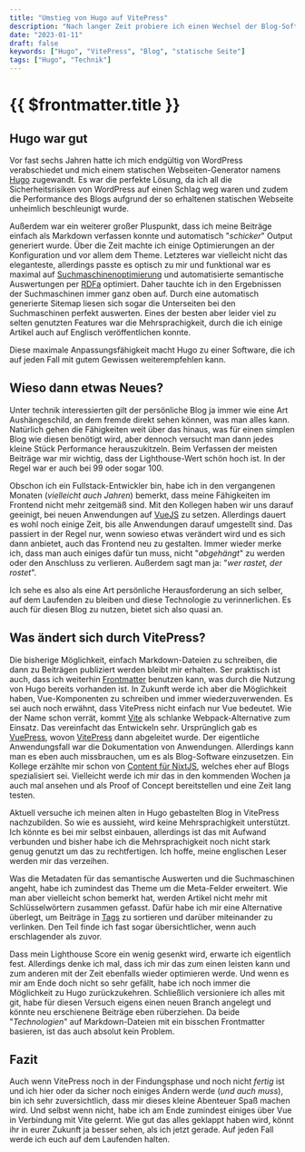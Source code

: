 ```yaml
---
title: "Umstieg von Hugo auf VitePress"
description: "Nach langer Zeit probiere ich einen Wechsel der Blog-Software hin zu VitePress."
date: "2023-01-11"
draft: false
keywords: ["Hugo", "VitePress", "Blog", "statische Seite"]
tags: ["Hugo", "Technik"]
---
```


{{ $frontmatter.title }}
========================

Hugo war gut
------------
Vor fast sechs Jahren hatte ich mich endgültig von WordPress verabschiedet
und mich einem statischen Webseiten-Generator namens [Hugo](/post/hallo-welt)
zugewandt. Es war die perfekte Lösung, da ich all die Sicherheitsrisiken von
WordPress auf einen Schlag weg waren und zudem die Performance des Blogs
aufgrund der so erhaltenen statischen Webseite unheimlich beschleunigt wurde.

Außerdem war ein weiterer großer Pluspunkt, dass ich meine Beiträge einfach
als Markdown verfassen konnte und automatisch "_schicker_" Output generiert
wurde. Über die Zeit machte ich einige Optimierungen an der Konfiguration
und vor allem dem Theme. Letzteres war vielleicht nicht das eleganteste,
allerdings passte es optisch zu mir und funktional war es maximal auf
[Suchmaschinenoptimierung](https://de.wikipedia.org/wiki/Suchmaschinenoptimierung)
und automatisierte semantische Auswertungen per [RDFa](https://de.wikipedia.org/wiki/RDFa)
optimiert. Daher tauchte ich in den Ergebnissen der Suchmaschinen immer
ganz oben auf. Durch eine automatisch generierte Sitemap liesen sich sogar
die Unterseiten bei den Suchmaschinen perfekt auswerten. Eines der besten
aber leider viel zu selten genutzten Features war die Mehrsprachigkeit, durch
die ich einige Artikel auch auf Englisch veröffentlichen konnte.

Diese maximale Anpassungsfähigkeit macht Hugo zu einer Software, die ich auf
jeden Fall mit gutem Gewissen weiterempfehlen kann.


Wieso dann etwas Neues?
-----------------------
Unter technik interessierten gilt der persönliche Blog ja immer wie eine Art
Aushängeschild, an dem fremde direkt sehen können, was man alles kann.
Natürlich gehen die Fähigkeiten weit über das hinaus, was für einen simplen
Blog wie diesen benötigt wird, aber dennoch versucht man dann jedes kleine
Stück Performance herauszukitzeln. Beim Verfassen der meisten Beiträge war
mir wichtig, dass der Lighthouse-Wert schön hoch ist. In der Regel war er
auch bei 99 oder sogar 100.

Obschon ich ein Fullstack-Entwickler bin, habe ich in den vergangenen Monaten
(_vielleicht auch Jahren_) bemerkt, dass meine Fähigkeiten im Frontend nicht
mehr zeitgemäß sind. Mit den Kollegen haben wir uns darauf geeinigt, bei
neuen Anwendungen auf [VueJS](https://vuejs.org/) zu setzen. Allerdings
dauert es wohl noch einige Zeit, bis alle Anwendungen darauf umgestellt sind.
Das passiert in der Regel nur, wenn sowieso etwas verändert wird und es sich
dann anbietet, auch das Frontend neu zu gestalten. Immer wieder merke ich,
dass man auch einiges dafür tun muss, nicht "_abgehängt_" zu werden oder
den Anschluss zu verlieren. Außerdem sagt man ja: "_wer rastet, der rostet_".

Ich sehe es also als eine Art persönliche Herausforderung an sich selber,
auf dem Laufenden zu bleiben und diese Technologie zu verinnerlichen. Es
auch für diesen Blog zu nutzen, bietet sich also quasi an.


Was ändert sich durch VitePress?
--------------------------------
Die bisherige Möglichkeit, einfach Markdown-Dateien zu schreiben, die dann
zu Beiträgen publiziert werden bleibt mir erhalten. Ser praktisch ist auch,
dass ich weiterhin [Frontmatter](https://gohugo.io/content-management/front-matter/)
benutzen kann, was durch die Nutzung von Hugo bereits vorhanden ist.
In Zukunft werde ich aber die Möglichkeit haben, Vue-Komponenten zu schreiben
und immer wiederzuverwenden. Es sei auch noch erwähnt, dass VitePress nicht
einfach nur Vue bedeutet. Wie der Name schon verrät, kommt [Vite](https://vitejs.dev/)
als schlanke Webpack-Alternative zum Einsatz. Das vereinfacht das Entwickeln
sehr. Ursprünglich gab es [VuePress](https://vuepress.vuejs.org/), wovon
[VitePress](https://vitepress.vuejs.org/) dann abgeleitet wurde.
Der eigentliche Anwendungsfall war die Dokumentation von Anwendungen.
Allerdings kann man es eben auch missbrauchen, um es als Blog-Software
einzusetzen. Ein Kollege erzählte mir schon von [Content für NixtJS](https://content.nuxtjs.org/),
welches eher auf Blogs spezialisiert sei. Vielleicht werde ich mir das in
den kommenden Wochen ja auch mal ansehen und als Proof of Concept
bereitstellen und eine Zeit lang testen.

Aktuell versuche ich meinen alten in Hugo gebastelten Blog in VitePress
nachzubilden. So wie es aussieht, wird keine Mehrsprachigkeit unterstützt.
Ich könnte es bei mir selbst einbauen, allerdings ist das mit Aufwand
verbunden und bisher habe ich die Mehrsprachigkeit noch nicht stark
genug genutzt um das zu rechtfertigen. Ich hoffe, meine englischen Leser
werden mir das verzeihen.

Was die Metadaten für das semantische Auswerten und die Suchmaschinen angeht,
habe ich zumindest das Theme um die Meta-Felder erweitert. Wie man aber
vielleicht schon bemerkt hat, werden Artikel nicht mehr mit Schlüsselwörtern
zusammen  gefasst. Dafür habe ich mir eine Alternative überlegt, um
Beiträge in [Tags](/tags/) zu sortieren und darüber miteinander zu verlinken.
Den Teil finde ich fast sogar übersichtlicher, wenn auch erschlagender
als zuvor.

Dass mein Lighthouse Score ein wenig gesenkt wird, erwarte ich eigentlich
fest. Allerdings denke ich mal, dass ich mir das zum einen leisten kann
und zum anderen mit der Zeit ebenfalls wieder optimieren werde. Und wenn
es mir am Ende doch nicht so sehr gefällt, habe ich noch immer die Möglichkeit
zu Hugo zurückzukehren. Schließlich versioniere ich alles mit git, habe für
diesen Versuch eigens einen neuen Branch angelegt und könnte neu erschienene
Beiträge eben rüberziehen. Da beide "_Technologien_" auf Markdown-Dateien
mit ein bisschen Frontmatter basieren, ist das auch absolut kein Problem.


Fazit
-----
Auch wenn VitePress noch in der Findungsphase und noch nicht _fertig_ ist
und ich hier oder da sicher noch einiges Ändern werde (_und auch muss_),
bin ich sehr zuversichtlich, dass mir dieses kleine Abenteuer Spaß machen
wird. Und selbst wenn nicht, habe ich am Ende zumindest einiges über Vue
in Verbindung mit Vite gelernt. Wie gut das alles geklappt haben wird, könnt
ihr in eurer Zukunft ja besser sehen, als ich jetzt gerade. Auf jeden Fall
werde ich euch auf dem Laufenden halten.